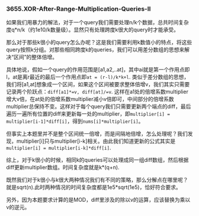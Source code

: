 ### 3655.XOR-After-Range-Multiplication-Queries-II

如果我们用暴力的解法，对于一个query我们需要处理n/k个数据，总共时间复杂度q*n/k（约1e10/k数量级）。显然只有处理跨度k很大的query时才能承受。

那么对于那些k很小的query怎么办呢？这是我们需要利用k数值小的特点，将这些query按照k分组。对那些相同跨度k的queries，我们可以用差分数组的思想来解决“区间”的整体倍增。

具体地说，假如一个query的作用范围是[a1,a2,..at]，其中ai就是第一个作用点即l，at是离r最近的最后一个作用点即`at = (r-l)/k*k+l`. 类似于差分数组的思想，我们将[a1,at]想象成一个区间，如果这个区间被要求整体倍增v，我们其实只需要记录两个阶跃点：`diff[a1]*=v, diff[at]/=v`. 这样在a1处的倍增系数multiplier增大v倍，在at处的倍增系数multiplier减小v倍即可，中间部分的倍增系数multiplier总保持不变。这样对于每个query我们只需要更新两个端点的diff，最后遍历一遍所有位置的diff来更新每一处的multiplier，即`multiplier[i] = multiplier[i-1]*diff[i]`，得到`nums[i]*multiplier[i]`。

但事实上本题里并不是整个区间统一倍增，而是间隔地倍增，怎么处理呢？我们发现，multiplier[i]只与multiplier[i-k]相关。由此我们知道更新的公式其实是`multiplier[i] = multiplier[i-k]*diff[i]`.

综上，对于k很小的时候，相同k的queries可以处理成同一组diff数组，然后根据diff更新multiplier数组。时间复杂度就是k*(q+n).

既然我们对于k很小与k很大两种情况我们有不同的策略，那么分解点在哪里呢？就是sqrt(n).此时两种情况的时间复杂度都是1e5*sqrt(1e5)，恰好符合要求。

另外，因为本题要求计算的是MOD，diff里涉及的除以v的运算，应该替换为乘以v的逆元。
